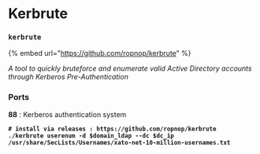 # Kerbrute

### `kerbrute`

{% embed url="https://github.com/ropnop/kerbrute" %}

_A tool to quickly bruteforce and enumerate valid Active Directory accounts through Kerberos Pre-Authentication_

### Ports

**88** : Kerberos authentication system

<pre class="language-bash"><code class="lang-bash"><strong># install via releases : https://github.com/ropnop/kerbrute
</strong><strong>./kerbrute userenum -d $domain_ldap --dc $dc_ip /usr/share/SecLists/Usernames/xato-net-10-million-usernames.txt
</strong></code></pre>
